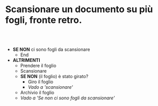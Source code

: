 # Scansionare un documento su più fogli, fronte retro.
​
<br>
​
- **SE NON** ci sono fogli da scansionare
  - End
- **ALTRIMENTI**
  - Prendere il foglio
  - Scansionare
  - **SE NON** (il foglio) è stato girato?
    - Giro il foglio
    - _Vado a 'scansionare'_
  - Archivio il foglio
  - _Vado a 'Se non ci sono fogli da scansionare'_
